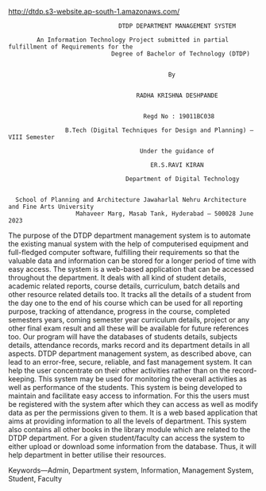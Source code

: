 http://dtdp.s3-website.ap-south-1.amazonaws.com/

                                           
                                   DTDP DEPARTMENT MANAGEMENT SYSTEM
                                   
            An Information Technology Project submitted in partial fulfillment of Requirements for the
                                 Degree of Bachelor of Technology (DTDP)


                                                 By


                                        RADHA KRISHNA DESHPANDE


                                          Regd No : 19011BC038

                    B.Tech (Digital Techniques for Design and Planning) – VIII Semester

                                         Under the guidance of

                                            ER.S.RAVI KIRAN

                                     Department of Digital Technology
                 
                 
      School of Planning and Architecture Jawaharlal Nehru Architecture and Fine Arts University 
                       Mahaveer Marg, Masab Tank, Hyderabad – 500028 June 2023
 






The purpose of the DTDP department management system is to automate the existing manual system with the help of computerised equipment and full-fledged computer software, fulfilling their requirements so that the valuable data and information can be stored for a longer period of time with easy access. The system is a web-based application that can be accessed throughout the department. It deals with all kind of student details, academic related reports, course details, curriculum, batch details and other resource related details too. It tracks all the details of a student from the day one to the end of his course which can be used for all reporting purpose, tracking of attendance, progress in the course, completed semesters years, coming semester year curriculum details, project or any other final exam result and all these will be available for future references too.
Our program will have the databases of students details, subjects details, attendance records, marks record and its department details in all aspects. DTDP department management system, as described above, can lead to an error-free, secure, reliable, and fast management system. It can help the user concentrate on their other activities rather than on the record-keeping. This system may be used for monitoring the overall activities as well as performance of the students. This system is being developed to maintain and facilitate easy access to information. For this the users must be registered with the system after which they can access as well as modify data as per the permissions given to them. It is a web based application that aims at providing information to all the levels of department.
This system also contains all other books in the library module which are related to the DTDP department. For a given student/faculty can access the system to either upload or download some information from the database. Thus, it will help department in better utilise their resources.


Keywords—Admin, Department system, Information, Management System, Student, Faculty



